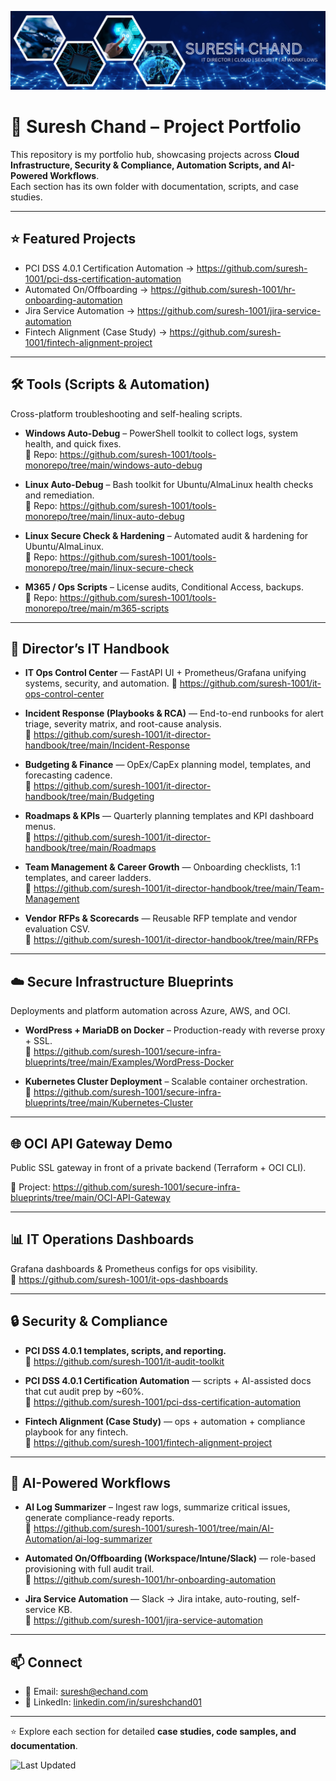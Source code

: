 ![Suresh Chand Banner](./assets/banner.png)

# 🚀 Suresh Chand – Project Portfolio

This repository is my portfolio hub, showcasing projects across **Cloud Infrastructure, Security & Compliance, Automation Scripts, and AI-Powered Workflows**.  
Each section has its own folder with documentation, scripts, and case studies.

---
## ⭐ Featured Projects
- PCI DSS 4.0.1 Certification Automation → https://github.com/suresh-1001/pci-dss-certification-automation  
- Automated On/Offboarding → https://github.com/suresh-1001/hr-onboarding-automation  
- Jira Service Automation → https://github.com/suresh-1001/jira-service-automation  
- Fintech Alignment (Case Study) → https://github.com/suresh-1001/fintech-alignment-project

---

## 🛠️ Tools (Scripts & Automation)
Cross-platform troubleshooting and self-healing scripts.

- **Windows Auto-Debug** – PowerShell toolkit to collect logs, system health, and quick fixes.  
  🔗 Repo: https://github.com/suresh-1001/tools-monorepo/tree/main/windows-auto-debug

- **Linux Auto-Debug** – Bash toolkit for Ubuntu/AlmaLinux health checks and remediation.  
  🔗 Repo: https://github.com/suresh-1001/tools-monorepo/tree/main/linux-auto-debug

- **Linux Secure Check & Hardening** – Automated audit & hardening for Ubuntu/AlmaLinux.  
  🔗 Repo: https://github.com/suresh-1001/tools-monorepo/tree/main/linux-secure-check

- **M365 / Ops Scripts** – License audits, Conditional Access, backups.  
  🔗 Repo: https://github.com/suresh-1001/tools-monorepo/tree/main/m365-scripts

---

## 📂 Director’s IT Handbook
- **IT Ops Control Center** — FastAPI UI + Prometheus/Grafana unifying systems, security, and automation.
  🔗 https://github.com/suresh-1001/it-ops-control-center
  
- **Incident Response (Playbooks & RCA)** — End-to-end runbooks for alert triage, severity matrix, and root-cause analysis.  
  🔗 https://github.com/suresh-1001/it-director-handbook/tree/main/Incident-Response

- **Budgeting & Finance** — OpEx/CapEx planning model, templates, and forecasting cadence.  
  🔗 https://github.com/suresh-1001/it-director-handbook/tree/main/Budgeting

- **Roadmaps & KPIs** — Quarterly planning templates and KPI dashboard menus.  
  🔗 https://github.com/suresh-1001/it-director-handbook/tree/main/Roadmaps

- **Team Management & Career Growth** — Onboarding checklists, 1:1 templates, and career ladders.  
  🔗 https://github.com/suresh-1001/it-director-handbook/tree/main/Team-Management

- **Vendor RFPs & Scorecards** — Reusable RFP template and vendor evaluation CSV.  
  🔗 https://github.com/suresh-1001/it-director-handbook/tree/main/RFPs

---

## ☁️ Secure Infrastructure Blueprints
Deployments and platform automation across Azure, AWS, and OCI.

- **WordPress + MariaDB on Docker** – Production-ready with reverse proxy + SSL.  
  🔗 https://github.com/suresh-1001/secure-infra-blueprints/tree/main/Examples/WordPress-Docker

- **Kubernetes Cluster Deployment** – Scalable container orchestration.  
  🔗 https://github.com/suresh-1001/secure-infra-blueprints/tree/main/Kubernetes-Cluster

---

## 🌐 OCI API Gateway Demo
Public SSL gateway in front of a private backend (Terraform + OCI CLI).

🔗 Project: https://github.com/suresh-1001/secure-infra-blueprints/tree/main/OCI-API-Gateway

---

## 📊 IT Operations Dashboards
Grafana dashboards & Prometheus configs for ops visibility.  
🔗 https://github.com/suresh-1001/it-ops-dashboards

---

## 🔒 Security & Compliance
- **PCI DSS 4.0.1 templates, scripts, and reporting.**  
🔗 https://github.com/suresh-1001/it-audit-toolkit

- **PCI DSS 4.0.1 Certification Automation** — scripts + AI-assisted docs that cut audit prep by ~60%.  
  🔗 https://github.com/suresh-1001/pci-dss-certification-automation

- **Fintech Alignment (Case Study)** — ops + automation + compliance playbook for any fintech.  
  🔗 https://github.com/suresh-1001/fintech-alignment-project

---

## 🧠 AI-Powered Workflows
- **AI Log Summarizer** – Ingest raw logs, summarize critical issues, generate compliance-ready reports.  
🔗 https://github.com/suresh-1001/suresh-1001/tree/main/AI-Automation/ai-log-summarizer

- **Automated On/Offboarding (Workspace/Intune/Slack)** — role-based provisioning with full audit trail.  
  🔗 https://github.com/suresh-1001/hr-onboarding-automation

- **Jira Service Automation** — Slack → Jira intake, auto-routing, self-service KB.  
  🔗 https://github.com/suresh-1001/jira-service-automation

---

## 📫 Connect
- 📧 Email: [suresh@echand.com](mailto:suresh@echand.com)  
- 💼 LinkedIn: [linkedin.com/in/sureshchand01](https://www.linkedin.com/in/sureshchand01)

---

⭐ Explore each section for detailed **case studies, code samples, and documentation**.

![Last Updated](https://img.shields.io/github/last-commit/suresh-1001/suresh-1001?label=Last%20Updated&color=blue)
